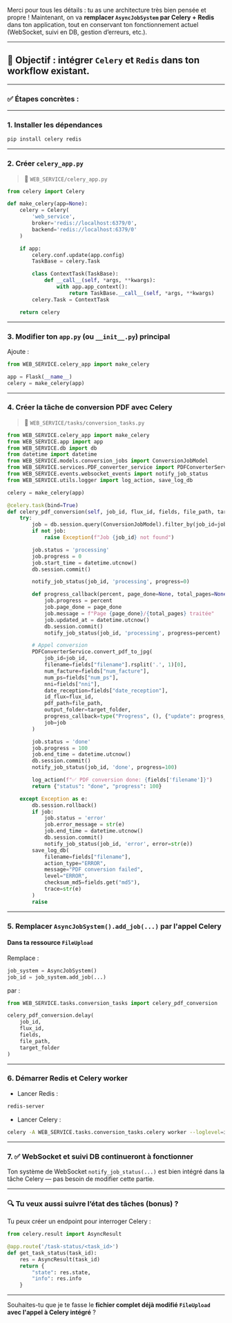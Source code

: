 Merci pour tous les détails : tu as une architecture très bien pensée et propre ! Maintenant, on va **remplacer `AsyncJobSystem` par Celery + Redis** dans ton application, tout en conservant ton fonctionnement actuel (WebSocket, suivi en DB, gestion d’erreurs, etc.).

---

## 🎯 Objectif : intégrer `Celery` et `Redis` dans ton workflow existant.

---

### ✅ Étapes concrètes :

---

### 1. **Installer les dépendances**

```bash
pip install celery redis
```

---

### 2. **Créer `celery_app.py`**

> 📁 `WEB_SERVICE/celery_app.py`

```python
from celery import Celery

def make_celery(app=None):
    celery = Celery(
        'web_service',
        broker='redis://localhost:6379/0',
        backend='redis://localhost:6379/0'
    )

    if app:
        celery.conf.update(app.config)
        TaskBase = celery.Task

        class ContextTask(TaskBase):
            def __call__(self, *args, **kwargs):
                with app.app_context():
                    return TaskBase.__call__(self, *args, **kwargs)
        celery.Task = ContextTask

    return celery
```

---

### 3. **Modifier ton `app.py` (ou `__init__.py`) principal**

Ajoute :

```python
from WEB_SERVICE.celery_app import make_celery

app = Flask(__name__)
celery = make_celery(app)
```

---

### 4. **Créer la tâche de conversion PDF avec Celery**

> 📁 `WEB_SERVICE/tasks/conversion_tasks.py`

```python
from WEB_SERVICE.celery_app import make_celery
from WEB_SERVICE.app import app
from WEB_SERVICE.db import db
from datetime import datetime
from WEB_SERVICE.models.conversion_jobs import ConversionJobModel
from WEB_SERVICE.services.PDF_converter_service import PDFConverterService
from WEB_SERVICE.events.websocket_events import notify_job_status
from WEB_SERVICE.utils.logger import log_action, save_log_db

celery = make_celery(app)

@celery.task(bind=True)
def celery_pdf_conversion(self, job_id, flux_id, fields, file_path, target_folder):
    try:
        job = db.session.query(ConversionJobModel).filter_by(job_id=job_id).first()
        if not job:
            raise Exception(f"Job {job_id} not found")

        job.status = 'processing'
        job.progress = 0
        job.start_time = datetime.utcnow()
        db.session.commit()

        notify_job_status(job_id, 'processing', progress=0)

        def progress_callback(percent, page_done=None, total_pages=None):
            job.progress = percent
            job.page_done = page_done
            job.message = f"Page {page_done}/{total_pages} traitée"
            job.updated_at = datetime.utcnow()
            db.session.commit()
            notify_job_status(job_id, 'processing', progress=percent)

        # Appel conversion
        PDFConverterService.convert_pdf_to_jpg(
            job_id=job_id,
            filename=fields["filename"].rsplit('.', 1)[0],
            num_facture=fields["num_facture"],
            num_ps=fields["num_ps"],
            nni=fields["nni"],
            date_reception=fields["date_reception"],
            id_flux=flux_id,
            pdf_path=file_path,
            output_folder=target_folder,
            progress_callback=type("Progress", (), {"update": progress_callback})(),
            job=job
        )

        job.status = 'done'
        job.progress = 100
        job.end_time = datetime.utcnow()
        db.session.commit()
        notify_job_status(job_id, 'done', progress=100)

        log_action(f"✅ PDF conversion done: {fields['filename']}")
        return {"status": "done", "progress": 100}

    except Exception as e:
        db.session.rollback()
        if job:
            job.status = 'error'
            job.error_message = str(e)
            job.end_time = datetime.utcnow()
            db.session.commit()
            notify_job_status(job_id, 'error', error=str(e))
        save_log_db(
            filename=fields["filename"],
            action_type="ERROR",
            message="PDF conversion failed",
            level="ERROR",
            checksum_md5=fields.get("md5"),
            trace=str(e)
        )
        raise
```

---

### 5. **Remplacer `AsyncJobSystem().add_job(...)` par l'appel Celery**

#### Dans ta ressource `FileUpload`

Remplace :

```python
job_system = AsyncJobSystem()
job_id = job_system.add_job(...)
```

par :

```python
from WEB_SERVICE.tasks.conversion_tasks import celery_pdf_conversion

celery_pdf_conversion.delay(
    job_id,
    flux_id,
    fields,
    file_path,
    target_folder
)
```

---

### 6. **Démarrer Redis et Celery worker**

* Lancer Redis :

```bash
redis-server
```

* Lancer Celery :

```bash
celery -A WEB_SERVICE.tasks.conversion_tasks.celery worker --loglevel=info
```

---

### 7. ✅ WebSocket et suivi DB continueront à fonctionner

Ton système de WebSocket `notify_job_status(...)` est bien intégré dans la tâche Celery — pas besoin de modifier cette partie.

---

### 🔍 Tu veux aussi suivre l’état des tâches (bonus) ?

Tu peux créer un endpoint pour interroger Celery :

```python
from celery.result import AsyncResult

@app.route('/task-status/<task_id>')
def get_task_status(task_id):
    res = AsyncResult(task_id)
    return {
        "state": res.state,
        "info": res.info
    }
```

---

Souhaites-tu que je te fasse le **fichier complet déjà modifié `FileUpload` avec l'appel à Celery intégré** ?
